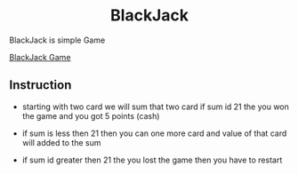 <h1 align="center">BlackJack</h1>
BlackJack is simple Game

[BlackJack Game](https://ranjitodedra.github.io/BlackJack/) 

<h2>Instruction</h2>

- starting with two card we will sum that two card if sum id 21 the you won the game and you got 5 points (cash)

- if sum is less then 21 then you can one more card and value of that card will added to the sum

- if sum id greater then 21 the you lost the game then you have to restart
